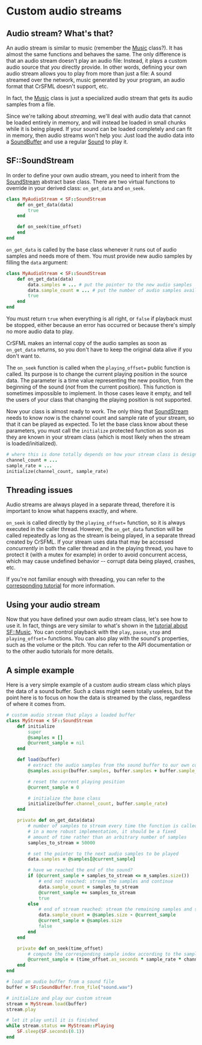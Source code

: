 # Custom audio streams

## Audio stream? What's that?

An audio stream is similar to music (remember the [Music]({{book.api}}/Music.html) class?). It has almost the same functions and behaves the same. The only difference is that an audio stream doesn't play an audio file: Instead, it plays a custom audio source that *you* directly provide. In other words, defining your own audio stream allows you to play from more than just a file: A sound streamed over the network, music generated by your program, an audio format that CrSFML doesn't support, etc.

In fact, the [Music]({{book.api}}/Music.html) class is just a specialized audio stream that gets its audio samples from a file.

Since we're talking about *streaming*, we'll deal with audio data that cannot be loaded entirely in memory, and will instead be loaded in small chunks while it is being played. If your sound can be loaded completely and can fit in memory, then audio streams won't help you: Just load the audio data into a [SoundBuffer]({{book.api}}/SoundBuffer.html) and use a regular [Sound]({{book.api}}/Sound.html) to play it.

## SF::SoundStream

In order to define your own audio stream, you need to inherit from the [SoundStream]({{book.api}}/SoundStream.html) abstract base class. There are two virtual functions to override in your derived class: `on_get_data` and `on_seek`.

```ruby
class MyAudioStream < SF::SoundStream
    def on_get_data(data)
        true
    end

    def on_seek(time_offset)
    end
end
```

`on_get_data` is called by the base class whenever it runs out of audio samples and needs more of them. You must provide new audio samples by filling the `data` argument:

```ruby
class MyAudioStream < SF::SoundStream
    def on_get_data(data)
        data.samples = ... # put the pointer to the new audio samples
        data.sample_count = ... # put the number of audio samples available in the new chunk
        true
    end
end
```

You must return `true` when everything is all right, or `false` if playback must be stopped, either because an error has occurred or because there's simply no more audio data to play.

CrSFML makes an internal copy of the audio samples as soon as `on_get_data` returns, so you don't have to keep the original data alive if you don't want to.

The `on_seek` function is called when the `playing_offset=` public function is called. Its purpose is to change the current playing position in the source data. The parameter is a time value representing the new position, from the beginning of the sound (*not* from the current position). This function is sometimes impossible to implement. In those cases leave it empty, and tell the users of your class that changing the playing position is not supported.

Now your class is almost ready to work. The only thing that [SoundStream]({{book.api}}/SoundStream.html) needs to know now is the channel count and sample rate of your stream, so that it can be played as expected. To let the base class know about these parameters, you must call the `initialize` protected function as soon as they are known in your stream class (which is most likely when the stream is loaded/initialized).

```ruby
# where this is done totally depends on how your stream class is designed
channel_count = ...
sample_rate = ...
initialize(channel_count, sample_rate)
```

## Threading issues

Audio streams are always played in a separate thread, therefore it is important to know what happens exactly, and where.

`on_seek` is called directly by the `playing_offset=` function, so it is always executed in the caller thread. However, the `on_get_data` function will be called repeatedly as long as the stream is being played, in a separate thread created by CrSFML. If your stream uses data that may be accessed *concurrently* in both the caller thread and in the playing thread, you have to protect it (with a mutex for example) in order to avoid concurrent access, which may cause undefined behavior -- corrupt data being played, crashes, etc.

If you're not familiar enough with threading, you can refer to the [corresponding tutorial](system-thread.md "Threading tutorial") for more information.

## Using your audio stream

Now that you have defined your own audio stream class, let's see how to use it. In fact, things are very similar to what's shown in the [tutorial about SF::Music](./audio-sounds.html "Playing sounds and musics"). You can control playback with the `play`, `pause`, `stop` and `playing_offset=` functions. You can also play with the sound's properties, such as the volume or the pitch. You can refer to the API documentation or to the other audio tutorials for more details.

## A simple example

Here is a very simple example of a custom audio stream class which plays the data of a sound buffer. Such a class might seem totally useless, but the point here is to focus on how the data is streamed by the class, regardless of where it comes from.

```ruby
# custom audio stream that plays a loaded buffer
class MyStream < SF::SoundStream
    def initialize
        super
        @samples = []
        @current_sample = nil
    end

    def load(buffer)
        # extract the audio samples from the sound buffer to our own container
        @samples.assign(buffer.samples, buffer.samples + buffer.sample_count)

        # reset the current playing position
        @current_sample = 0

        # initialize the base class
        initialize(buffer.channel_count, buffer.sample_rate)
    end

    private def on_get_data(data)
        # number of samples to stream every time the function is called;
        # in a more robust implementation, it should be a fixed
        # amount of time rather than an arbitrary number of samples
        samples_to_stream = 50000

        # set the pointer to the next audio samples to be played
        data.samples = @samples[@current_sample]

        # have we reached the end of the sound?
        if (@current_sample + samples_to_stream <= m_samples.size())
            # end not reached: stream the samples and continue
            data.sample_count = samples_to_stream
            @current_sample += samples_to_stream
            true
        else
            # end of stream reached: stream the remaining samples and stop playback
            data.sample_count = @samples.size - @current_sample
            @current_sample = @samples.size
            false
        end
    end

    private def on_seek(time_offset)
        # compute the corresponding sample index according to the sample rate and channel count
        @current_sample = (time_offset.as_seconds * sample_rate * channel_count)
    end
end

# load an audio buffer from a sound file
buffer = SF::SoundBuffer.from_file("sound.wav")

# initialize and play our custom stream
stream = MyStream.load(buffer)
stream.play

# let it play until it is finished
while stream.status == MyStream::Playing
    SF.sleep(SF.seconds(0.1))
end
```

